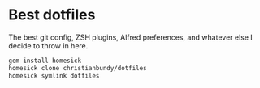 Best dotfiles
========

The best git config, ZSH plugins, Alfred preferences, and whatever else I decide to throw in here.

```sh
gem install homesick
homesick clone christianbundy/dotfiles
homesick symlink dotfiles
```

